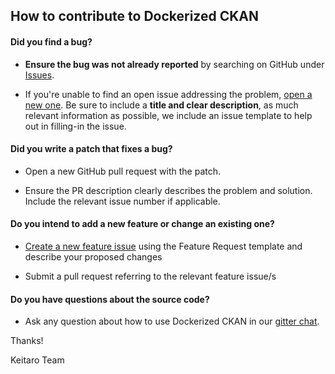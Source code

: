 ## How to contribute to Dockerized CKAN

#### **Did you find a bug?**

* **Ensure the bug was not already reported** by searching on GitHub under [Issues](https://github.com/keitaroinc/docker-ckan/issues).

* If you're unable to find an open issue addressing the problem, [open a new one](https://github.com/keitaroinc/docker-ckan/issues/new). Be sure to include a **title and clear description**, as much relevant information as possible, we include an issue template to help out in filling-in the issue.

#### **Did you write a patch that fixes a bug?**

* Open a new GitHub pull request with the patch.

* Ensure the PR description clearly describes the problem and solution. Include the relevant issue number if applicable.

#### **Do you intend to add a new feature or change an existing one?**

* [Create a new feature issue](https://github.com/keitaroinc/docker-ckan/issues/new) using the Feature Request template and describe your proposed changes

* Submit a pull request referring to the relevant feature issue/s

#### **Do you have questions about the source code?**

* Ask any question about how to use Dockerized CKAN in our [gitter chat](https://gitter.im/keitaroinc/docker-ckan).

Thanks!

Keitaro Team
